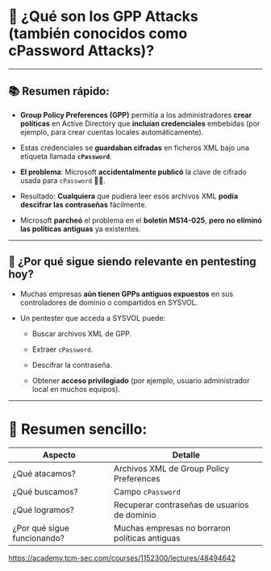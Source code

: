 # 🧠 ¿Qué son los **GPP Attacks** (también conocidos como **cPassword Attacks**)?

---

## 📚 Resumen rápido:

- **Group Policy Preferences (GPP)** permitía a los administradores **crear políticas** en Active Directory que **incluían credenciales** embebidas (por ejemplo, para crear cuentas locales automáticamente).
    
- Estas credenciales se **guardaban cifradas** en ficheros XML bajo una etiqueta llamada **`cPassword`**.
    
- **El problema**: Microsoft **accidentalmente publicó** la clave de cifrado usada para `cPassword` 🤦‍♂️.
    
- Resultado: **Cualquiera** que pudiera leer esos archivos XML **podía descifrar las contraseñas** fácilmente.
    
- Microsoft **parcheó** el problema en el **boletín MS14-025**, **pero no eliminó las políticas antiguas** ya existentes.
    

---

## 🎯 ¿Por qué sigue siendo relevante en pentesting hoy?

- Muchas empresas **aún tienen GPPs antiguos expuestos** en sus controladores de dominio o compartidos en SYSVOL.
    
- Un pentester que acceda a SYSVOL puede:
    
    - Buscar archivos XML de GPP.
        
    - Extraer `cPassword`.
        
    - Descifrar la contraseña.
        
    - Obtener **acceso privilegiado** (por ejemplo, usuario administrador local en muchos equipos).
        

---

# 📌 Resumen sencillo:

|Aspecto|Detalle|
|---|---|
|¿Qué atacamos?|Archivos XML de Group Policy Preferences|
|¿Qué buscamos?|Campo `cPassword`|
|¿Qué logramos?|Recuperar contraseñas de usuarios de dominio|
|¿Por qué sigue funcionando?|Muchas empresas no borraron políticas antiguas|


https://academy.tcm-sec.com/courses/1152300/lectures/48494642